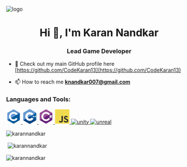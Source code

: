 ![logo](https://github.com/karannandkar/karannandkar/blob/main/3cab434622d9fabfde2f46e9a51380d6.gif)
<h1 align="center">Hi 👋, I'm Karan Nandkar</h1>
<h3 align="center">Lead Game Developer</h3>

- 🔭 Check out my main GitHub profile here [https://github.com/CodeKaran13](https://github.com/CodeKaran13)

- 📫 How to reach me **knandkar007@gmail.com**

<h3 align="left">Languages and Tools:</h3>
<p align="left"> <a href="https://www.cprogramming.com/" target="_blank" rel="noreferrer"> <img src="https://raw.githubusercontent.com/devicons/devicon/master/icons/c/c-original.svg" alt="c" width="40" height="40"/> </a> <a href="https://www.w3schools.com/cpp/" target="_blank" rel="noreferrer"> <img src="https://raw.githubusercontent.com/devicons/devicon/master/icons/cplusplus/cplusplus-original.svg" alt="cplusplus" width="40" height="40"/> </a> <a href="https://www.w3schools.com/cs/" target="_blank" rel="noreferrer"> <img src="https://raw.githubusercontent.com/devicons/devicon/master/icons/csharp/csharp-original.svg" alt="csharp" width="40" height="40"/> </a> <a href="https://developer.mozilla.org/en-US/docs/Web/JavaScript" target="_blank" rel="noreferrer"> <img src="https://raw.githubusercontent.com/devicons/devicon/master/icons/javascript/javascript-original.svg" alt="javascript" width="40" height="40"/> </a> <a href="https://unity.com/" target="_blank" rel="noreferrer"> <img src="https://www.vectorlogo.zone/logos/unity3d/unity3d-icon.svg" alt="unity" width="40" height="40"/> </a> <a href="https://unrealengine.com/" target="_blank" rel="noreferrer"> <img src="https://raw.githubusercontent.com/kenangundogan/fontisto/036b7eca71aab1bef8e6a0518f7329f13ed62f6b/icons/svg/brand/unreal-engine.svg" alt="unreal" width="40" height="40"/> </a> </p>

<p><img align="center" src="https://github-readme-stats.vercel.app/api/top-langs?username=karannandkar&show_icons=true&locale=en&layout=compact" alt="karannandkar" /></p>

<p>&nbsp;<img align="center" src="https://github-readme-stats.vercel.app/api?username=karannandkar&show_icons=true&locale=en" alt="karannandkar" /></p>

<p><img align="center" src="https://github-readme-streak-stats.herokuapp.com/?user=karannandkar&" alt="karannandkar" /></p>

